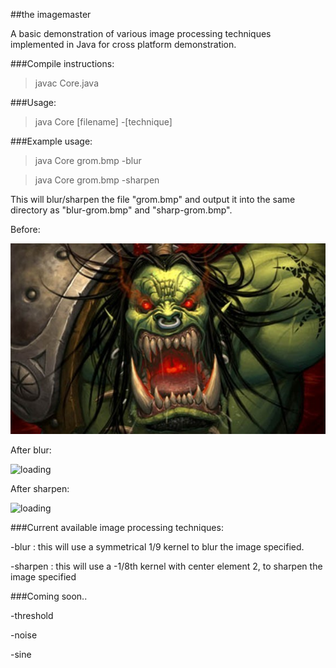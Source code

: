 ##the imagemaster

A basic demonstration of various image processing techniques implemented in Java for cross platform demonstration.

###Compile instructions:

> javac Core.java

###Usage:

> java Core [filename] -[technique]

###Example usage:

> java Core grom.bmp -blur

> java Core grom.bmp -sharpen

This will blur/sharpen the file "grom.bmp" and output it into the same directory as "blur-grom.bmp" and "sharp-grom.bmp".

Before:

![loading](grom.bmp)

After blur:

![loading](../screenshots/blur-grom.bmp?raw=true)

After sharpen:

![loading](../screenshots/sharp-grom.bmp?raw=true)

###Current available image processing techniques:

-blur : this will use a symmetrical 1/9 kernel to blur the image specified.

-sharpen : this will use a -1/8th kernel with center element 2, to sharpen the image specified

###Coming soon..

-threshold

-noise

-sine
